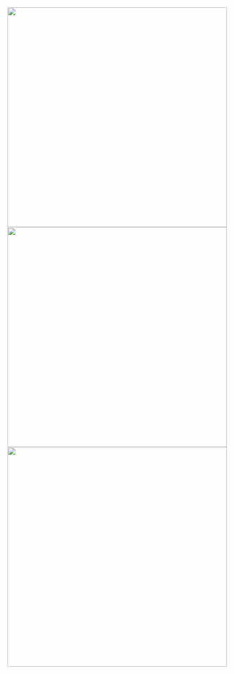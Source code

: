 <img src="https://github.com/ojasm777/Authentication/assets/72275410/80ef267b-c5df-468f-ab11-58039a358954" width="500">
<img src="https://github.com/ojasm777/Authentication/assets/72275410/97bf15bf-53bd-4db5-97f9-04b076f4a9d8" width="500">
<img src="https://github.com/ojasm777/Authentication/assets/72275410/7b25e301-4f56-4194-994d-1ebf625f36db" width="500"> 
